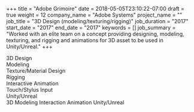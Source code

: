 +++
title = "Adobe Grimoire"
date = 2018-05-05T23:10:22-07:00
draft = true
weight = 12
company_name = "Adobe Systems"
project_name = ""
job_title = "3D Design (modeling/texturing/rigging)"
job_duration = "2017"
start_date = "2017"
end_date = "2017"
keywords = []
job_summary = "Worked with an elite team on a concept providing designing, modeling, texturing, and rigging and animations for 3D asset to be used in Unity/Unreal."
+++


<div class="row">
  <div class="col-sm-6">
    <span>3D Design</span>
  </div>
  <div class="col-sm-6">
    <span>Modeling</span>
  </div>
  <div class="col-sm-6">
    <span>Texture/Material Design</span>
  </div>
  <div class="col-sm-6">
    <span>Rigging</span>
  </div>
  <div class="col-sm-6">
    <span>Interactive Animation</span>
  </div>
  <div class="col-sm-6">
    <span>Touch/Stylus Input</span>
  </div>
  <div class="col-sm-6">
    <span>Unity/Unreal</span>
  </div>
  <div class="col-sm-6">
    <span class="label label-default">3D</span> <span class="label label-default">Modeling</span> <span class="label label-default">Interaction Animation</span> <span class="label label-default">Unity/Unreal</span>
  </div>
</div>
